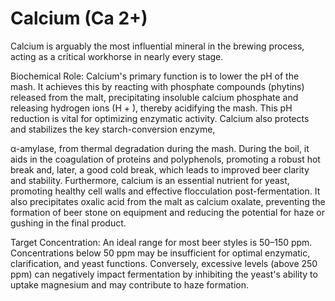 # Calcium (Ca 2+)

Calcium is arguably the most influential mineral in the brewing process, acting as a critical workhorse in nearly every stage.

Biochemical Role: Calcium's primary function is to lower the pH of the mash. It achieves this by reacting with phosphate compounds (phytins) released from the malt, precipitating insoluble calcium phosphate and releasing hydrogen ions (H
+
 ), thereby acidifying the mash. This pH reduction is vital for optimizing enzymatic activity. Calcium also protects and stabilizes the key starch-conversion enzyme,

α-amylase, from thermal degradation during the mash. During the boil, it aids in the coagulation of proteins and polyphenols, promoting a robust hot break and, later, a good cold break, which leads to improved beer clarity and stability. Furthermore, calcium is an essential nutrient for yeast, promoting healthy cell walls and effective flocculation post-fermentation. It also precipitates oxalic acid from the malt as calcium oxalate, preventing the formation of beer stone on equipment and reducing the potential for haze or gushing in the final product.

Target Concentration: An ideal range for most beer styles is 50–150 ppm. Concentrations below 50 ppm may be insufficient for optimal enzymatic, clarification, and yeast functions. Conversely, excessive levels (above 250 ppm) can negatively impact fermentation by inhibiting the yeast's ability to uptake magnesium and may contribute to haze formation.
